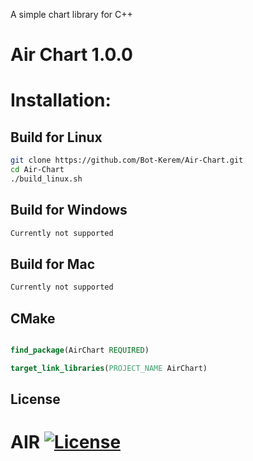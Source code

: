 A simple chart library for C++

# Air Chart 1.0.0

# Installation:

## Build for Linux
```sh
git clone https://github.com/Bot-Kerem/Air-Chart.git
cd Air-Chart
./build_linux.sh
```

## Build for Windows
```bat
Currently not supported
```

## Build for Mac
```bat
Currently not supported
```

## CMake

```cmake

find_package(AirChart REQUIRED)

target_link_libraries(PROJECT_NAME AirChart)

```

## License

# AIR [![License](https://img.shields.io/github/license/Bot-Kerem/Air-Chart.svg)](https://www.youtube.com/watch?v=dQw4w9WgXcQ)
